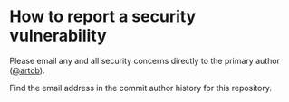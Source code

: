 <!--- See: https://docs.github.com/en/github/managing-security-vulnerabilities/adding-a-security-policy-to-your-repository --->

# How to report a security vulnerability

Please email any and all security concerns directly to the primary author
([@artob](https://github.com/artob)).

Find the email address in the commit author history for this repository.

